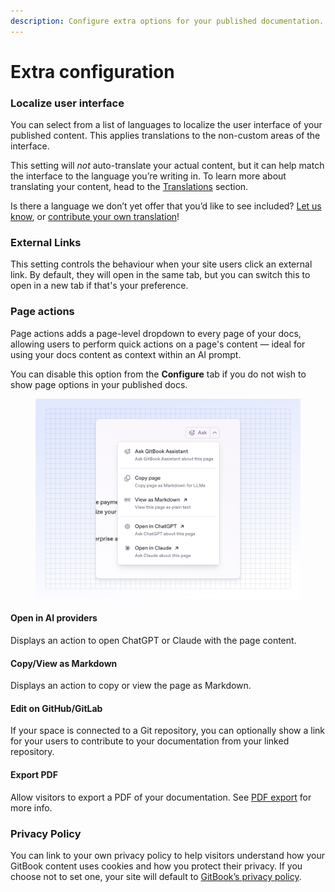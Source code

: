 ```yaml
---
description: Configure extra options for your published documentation.
---
```


# Extra configuration

### Localize user interface

You can select from a list of languages to localize the user interface of your published content. This applies translations to the non-custom areas of the interface.

This setting will _not_ auto-translate your actual content, but it can help match the interface to the language you’re writing in. To learn more about translating your content, head to the [Translations](../../creating-content/translations.md) section.

Is there a language we don’t yet offer that you’d like to see included? [Let us know](https://github.com/GitbookIO/gitbook/issues), or [contribute your own translation](https://www.gitbook.com/solutions/open-source)!

### External Links

This setting controls the behaviour when your site users click an external link. By default, they will open in the same tab, but you can switch this to open in a new tab if that's your preference.

### Page actions

Page actions adds a page-level dropdown to every page of your docs, allowing users to perform quick actions on a page's content — ideal for using your docs content as context within an AI prompt.&#x20;

You can disable this option from the **Configure** tab if you do not wish to show page options in your published docs.

<figure><img src="../../.gitbook/assets/01_08_2025_page_options.png" alt=""><figcaption></figcaption></figure>

#### Open in AI providers

Displays an action to open ChatGPT or Claude with the page content.

#### Copy/View as Markdown

Displays an action to copy or view the page as Markdown.

#### Edit on GitHub/GitLab

If your space is connected to a Git repository, you can optionally show a link for your users to contribute to your documentation from your linked repository.

#### Export PDF

Allow visitors to export a PDF of your documentation. See [PDF export](../../collaboration/pdf-export.md) for more info.

### Privacy Policy

You can link to your own privacy policy to help visitors understand how your GitBook content uses cookies and how you protect their privacy. If you choose not to set one, your site will default to [GitBook’s privacy policy](https://policies.gitbook.com/privacy-and-security/statement/cookies).
